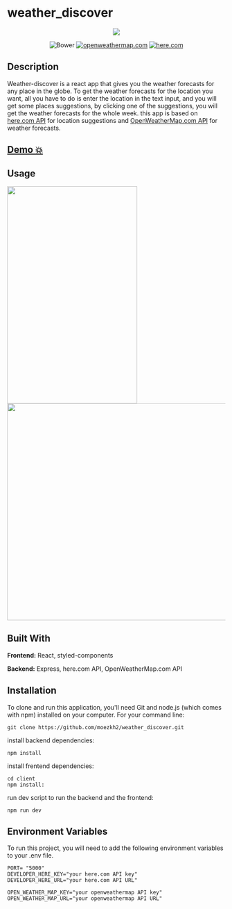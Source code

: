 # weather_discover

<p align="center">
<img src="https://github.com/moezkh2/weather_discover/assets/17712659/6f1254a6-1f86-48c6-8900-cde3b697004e" >
</p>

<div align="center">
  <img alt="Bower" src="https://img.shields.io/bower/l/mi">
<a href="https://openweathermap.org/api"><img src="https://img.shields.io/badge/openweathermap.com-API-e96e50?style=flat&logo=#00AFAA&logoColor=00AFAA&link=https://openweathermap.org/api" alt="openweathermap.com" /></a>
<a href="https://www.here.com/"><img src="https://img.shields.io/badge/here.com-API-blue?style=flat&logo=#00AFAA&logoColor=00AFAA&link=https://www.here.com/" alt="here.com" /></a>
</div>

## Description

Weather-discover is a react app that gives you the weather forecasts for any place in the globe.
To get the weather forecasts for the location you want, all you have to do is enter the location in the text input, and you will get some places suggestions, by clicking one of the suggestions, you will get the weather forecasts for the whole week.
this app is based on [here.com API](https://www.here.com) for location suggestions and [OpenWeatherMap.com API](https://openweathermap.org/api) for weather forecasts.

## [Demo 💥](https://weather-discover.vercel.app/)

## Usage

<div>
<img src="https://github.com/moezkh2/weather_discover/assets/17712659/c4c2002b-010e-44fb-8e93-a92b0d5ee3cd" width=300 height=500>
<img src="https://github.com/moezkh2/weather_discover/assets/17712659/8c6ac8d1-feb4-4c77-8be6-a0a42bc34a21" width=550 height=500>
</div>

## Built With

**Frontend:** React, styled-components

**Backend:** Express, here.com API, OpenWeatherMap.com API

## Installation

To clone and run this application, you'll need Git and node.js (which comes with npm) installed on your computer.
For your command line:

```
git clone https://github.com/moezkh2/weather_discover.git
```

install backend dependencies:

```
npm install
```

install frentend dependencies:

```
cd client
npm install:
```

run dev script to run the backend and the frontend:

```
npm run dev
```

## Environment Variables

To run this project, you will need to add the following environment variables to your .env file.

```
PORT= "5000"
DEVELOPER_HERE_KEY="your here.com API key"
DEVELOPER_HERE_URL="your here.com API URL"

OPEN_WEATHER_MAP_KEY="your openweathermap API key"
OPEN_WEATHER_MAP_URL="your openweathermap API URL"
```
